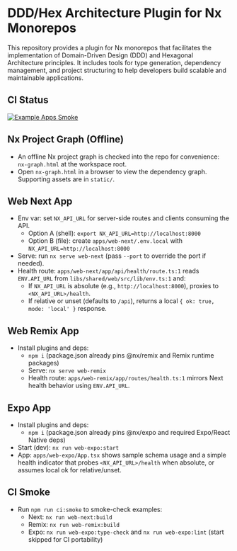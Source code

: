 # DDD/Hex Architecture Plugin for Nx Monorepos

This repository provides a plugin for Nx monorepos that facilitates the implementation of Domain-Driven Design (DDD) and Hexagonal Architecture principles. It includes tools for type generation, dependency management, and project structuring to help developers build scalable and maintainable applications.

## CI Status

[![Example Apps Smoke](https://github.com/SPRIME01/nx-ddd-hex-plugin/actions/workflows/smoke.yml/badge.svg)](https://github.com/SPRIME01/nx-ddd-hex-plugin/actions/workflows/smoke.yml)

## Nx Project Graph (Offline)

- An offline Nx project graph is checked into the repo for convenience: `nx-graph.html` at the workspace root.
- Open `nx-graph.html` in a browser to view the dependency graph. Supporting assets are in `static/`.

## Web Next App

- Env var: set `NX_API_URL` for server-side routes and clients consuming the API.
  - Option A (shell): `export NX_API_URL=http://localhost:8000`
  - Option B (file): create `apps/web-next/.env.local` with `NX_API_URL=http://localhost:8000`
- Serve: run `nx serve web-next` (pass `--port` to override the port if needed).
- Health route: `apps/web-next/app/api/health/route.ts:1` reads `ENV.API_URL` from `libs/shared/web/src/lib/env.ts:1` and:
  - If `NX_API_URL` is absolute (e.g., `http://localhost:8000`), proxies to `<NX_API_URL>/health`.
  - If relative or unset (defaults to `/api`), returns a local `{ ok: true, mode: 'local' }` response.

## Web Remix App

- Install plugins and deps:
  - `npm i` (package.json already pins @nx/remix and Remix runtime packages)
  - Serve: `nx serve web-remix`
  - Health route: `apps/web-remix/app/routes/health.ts:1` mirrors Next health behavior using `ENV.API_URL`.

## Expo App

- Install plugins and deps:
  - `npm i` (package.json already pins @nx/expo and required Expo/React Native deps)
- Start (dev): `nx run web-expo:start`
- App: `apps/web-expo/App.tsx` shows sample schema usage and a simple health indicator that probes `<NX_API_URL>/health` when absolute, or assumes local ok for relative/unset.

## CI Smoke

- Run `npm run ci:smoke` to smoke-check examples:
  - Next: `nx run web-next:build`
  - Remix: `nx run web-remix:build`
  - Expo: `nx run web-expo:type-check` and `nx run web-expo:lint` (start skipped for CI portability)

